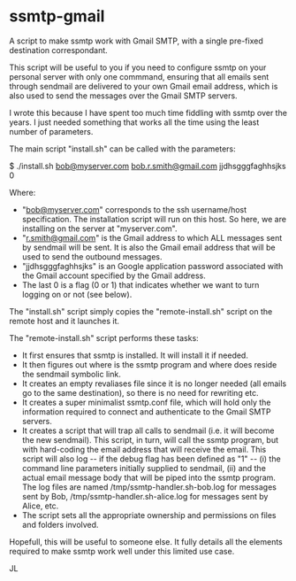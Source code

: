# ssmtp-gmail

A script to make ssmtp work with Gmail SMTP, with a single pre-fixed destination correspondant.

This script will be useful to you if you need to configure ssmtp on your personal server with only one commmand, ensuring that all emails sent through sendmail are delivered to your own Gmail email address, which is also used to send the messages over the Gmail SMTP servers.

I wrote this because I have spent too much time fiddling with ssmtp over the years. I just needed something that works all the time using the least number of parameters.

The main script "install.sh" can be called with the parameters:

$ ./install.sh bob@myserver.com bob.r.smith@gmail.com jjdhsgggfaghhsjks 0

Where: 
* "bob@myserver.com" corresponds to the ssh username/host specification. The installation script will run on this host. So here, we are installing on the server at "myserver.com".
* "r.smith@gmail.com" is the Gmail address to which ALL messages sent by sendmail will be sent. It is also the Gmail email address that will be used to send the outbound messages.
* "jjdhsgggfaghhsjks" is an Google application password associated with the Gmail account specified by the Gmail address.
* The last 0 is a flag (0 or 1) that indicates whether we want to turn logging on or not (see below).

The "install.sh" script simply copies the "remote-install.sh" script on the remote host and it launches it.

The "remote-install.sh" script performs these tasks:
* It first ensures that ssmtp is installed. It will install it if needed.
* It then figures out where is the ssmtp program and where does reside the sendmail symbolic link.
* It creates an empty revaliases file since it is no longer needed (all emails go to the same destination), so there is no need for rewriting etc.
* It creates a super minimalist ssmtp.conf file, which will hold only the information required to connect and authenticate to the Gmail SMTP servers.
* It creates a script that will trap all calls to sendmail (i.e. it will become the new sendmail). This script, in turn, will call the ssmtp program, but with hard-coding the email address that will receive the email. This script will also log -- if the debug flag has been defined as "1" -- (i) the command line parameters initially supplied to sendmail, (ii) and the actual email message body that will be piped into the ssmtp program. The log files are named /tmp/ssmtp-handler.sh-bob.log for messages sent by Bob, /tmp/ssmtp-handler.sh-alice.log for messages sent by Alice, etc.
* The script sets all the appropriate ownership and permissions on files and folders involved.

Hopefull, this will be useful to someone else. It fully details all the elements required to make ssmtp work well under this limited use case.

JL

